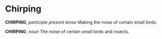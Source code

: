 # Chirping

**CHIRPING**, _participle present tense_ Making the noise of certain small birds.

**CHIRPING**, _noun_ The noise of certain small birds and insects.